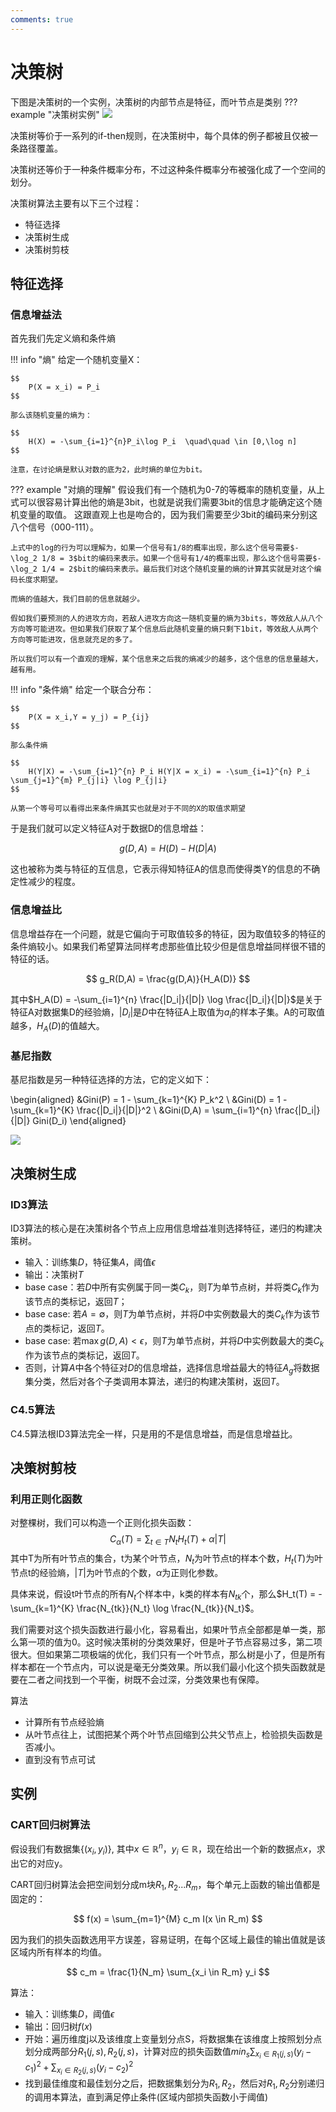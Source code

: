 ```yaml
---
comments: true
---
```


# 决策树

下图是决策树的一个实例，决策树的内部节点是特征，而叶节点是类别
??? example "决策树实例"
    ![](images/Decision_Tree/2023-11-21-16-34-09.png#pic)

决策树等价于一系列的if-then规则，在决策树中，每个具体的例子都被且仅被一条路径覆盖。

决策树还等价于一种条件概率分布，不过这种条件概率分布被强化成了一个空间的划分。

决策树算法主要有以下三个过程：

- 特征选择
- 决策树生成
- 决策树剪枝

## 特征选择

### 信息增益法

首先我们先定义熵和条件熵

!!! info "熵"
    给定一个随机变量X：

    $$
        P(X = x_i) = P_i
    $$
    
    那么该随机变量的熵为：

    $$
        H(X) = -\sum_{i=1}^{n}P_i\log P_i  \quad\quad \in [0,\log n]
    $$

    注意，在讨论熵是默认对数的底为2，此时熵的单位为bit。

??? example "对熵的理解"
    假设我们有一个随机为0-7的等概率的随机变量，从上式可以很容易计算出他的熵是3bit，也就是说我们需要3bit的信息才能确定这个随机变量的取值。
    这跟直观上也是吻合的，因为我们需要至少3bit的编码来分别这八个信号（000-111）。

    上式中的log的行为可以理解为，如果一个信号有1/8的概率出现，那么这个信号需要$-\log_2 1/8 = 3$bit的编码来表示。如果一个信号有1/4的概率出现，那么这个信号需要$-\log_2 1/4 = 2$bit的编码来表示。最后我们对这个随机变量的熵的计算其实就是对这个编码长度求期望。

    而熵的值越大，我们目前的信息就越少。
    
    假如我们要预测的人的进攻方向，若敌人进攻方向这一随机变量的熵为3bits，等效敌人从八个方向等可能进攻。但如果我们获取了某个信息后此随机变量的熵只剩下1bit，等效敌人从两个方向等可能进攻，信息就充足的多了。

    所以我们可以有一个直观的理解，某个信息来之后我的熵减少的越多，这个信息的信息量越大，越有用。

!!! info "条件熵"
    给定一个联合分布：
    
    $$ 
        P(X = x_i,Y = y_j) = P_{ij}
    $$

    那么条件熵

    $$
        H(Y|X) = -\sum_{i=1}^{n} P_i H(Y|X = x_i) = -\sum_{i=1}^{n} P_i \sum_{j=1}^{m} P_{j|i} \log P_{j|i}
    $$

    从第一个等号可以看得出来条件熵其实也就是对于不同的X的取值求期望

于是我们就可以定义特征A对于数据D的信息增益：

$$
    g(D,A) = H(D) - H(D|A)
$$

这也被称为类与特征的互信息，它表示得知特征A的信息而使得类Y的信息的不确定性减少的程度。

### 信息增益比

信息增益存在一个问题，就是它偏向于可取值较多的特征，因为取值较多的特征的条件熵较小。如果我们希望算法同样考虑那些值比较少但是信息增益同样很不错的特征的话。

$$
    g_R(D,A) = \frac{g(D,A)}{H_A(D)}
$$

其中$H_A(D) = -\sum_{i=1}^{n} \frac{|D_i|}{|D|} \log \frac{|D_i|}{|D|}$是关于特征A对数据集D的经验熵，$|D_i|$是$D$中在特征A上取值为$a_i$的样本子集。A的可取值越多，$H_A(D)$的值越大。

### 基尼指数

基尼指数是另一种特征选择的方法，它的定义如下：

\begin{aligned}
    &Gini(P) = 1 - \sum_{k=1}^{K} P_k^2 \\
    &Gini(D) = 1 - \sum_{k=1}^{K} \frac{|D_i|}{|D|}^2 \\
    &Gini(D,A) = \sum_{i=1}^{n} \frac{|D_i|}{|D|} Gini(D_i)
\end{aligned}

![](images/Decision_Tree/2023-11-21-17-10-57.png#pic)

## 决策树生成

### ID3算法

ID3算法的核心是在决策树各个节点上应用信息增益准则选择特征，递归的构建决策树。

- 输入：训练集$D$，特征集$A$，阈值$\epsilon$
- 输出：决策树$T$
- base case：若$D$中所有实例属于同一类$C_k$，则$T$为单节点树，并将类$C_k$作为该节点的类标记，返回$T$；
- base case: 若$A = \emptyset$，则$T$为单节点树，并将$D$中实例数最大的类$C_k$作为该节点的类标记，返回$T$。
- base case: 若$\max g(D,A) < \epsilon$，则$T$为单节点树，并将$D$中实例数最大的类$C_k$作为该节点的类标记，返回$T$。
- 否则，计算$A$中各个特征对$D$的信息增益，选择信息增益最大的特征$A_g$将数据集分类，然后对各个子类调用本算法，递归的构建决策树，返回$T$。

### C4.5算法

C4.5算法根ID3算法完全一样，只是用的不是信息增益，而是信息增益比。

## 决策树剪枝

### 利用正则化函数

对整棵树，我们可以构造一个正则化损失函数：
$$
    C_{\alpha}(T) = \sum_{t \in T} N_t H_t(T) + \alpha |T|
$$
其中T为所有叶节点的集合，t为某个叶节点，$N_t$为叶节点t的样本个数，$H_t(T)$为叶节点t的经验熵，$|T|$为叶节点的个数，$\alpha$为正则化参数。

具体来说，假设t叶节点的所有$N_t$个样本中，k类的样本有$N_{tk}$个，那么$H_t(T) = -\sum_{k=1}^{K} \frac{N_{tk}}{N_t} \log \frac{N_{tk}}{N_t}$。

我们需要对这个损失函数进行最小化，容易看出，如果叶节点全部都是单一类，那么第一项的值为0。这时候决策树的分类效果好，但是叶子节点容易过多，第二项很大。但如果第二项极端的优化，我们只有一个叶节点，那么树是小了，但是所有样本都在一个节点内，可以说是毫无分类效果。所以我们最小化这个损失函数就是要在二者之间找到一个平衡，树既不会过深，分类效果也有保障。

算法

- 计算所有节点经验熵
- 从叶节点往上，试图把某个两个叶节点回缩到公共父节点上，检验损失函数是否减小。
- 直到没有节点可试

## 实例

### CART回归树算法

假设我们有数据集$\{(x_i,y_i)\}$, 其中$x \in \mathbb{R}^n$，$y_i \in \mathbb{R}$，现在给出一个新的数据点$x$，求出它的对应y。

CART回归树算法会把空间划分成m块$R_1,R_2...R_m$，每个单元上函数的输出值都是固定的：

$$
    f(x) = \sum_{m=1}^{M} c_m I(x \in R_m)
$$

因为我们的损失函数选用平方误差，容易证明，在每个区域上最佳的输出值就是该区域内所有样本的均值。

$$
    c_m = \frac{1}{N_m} \sum_{x_i \in R_m} y_i
$$

算法：

- 输入：训练集$D$，阈值$\epsilon$
- 输出：回归树$f(x)$
- 开始：遍历维度j以及该维度上变量划分点S，将数据集在该维度上按照划分点划分成两部分$R_1(j,s),R_2(j,s)$，计算对应的损失函数值$min_{s} \sum_{x_i \in R_1(j,s)} (y_i - c_1)^2 + \sum_{x_i \in R_2(j,s)} (y_i - c_2)^2$
- 找到最佳维度和最佳划分之后，把数据集划分为$R_1,R_2$，然后对$R_1,R_2$分别递归的调用本算法，直到满足停止条件(区域内部损失函数小于阈值)




